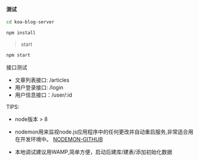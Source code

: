 #### 测试
```bash
cd koa-blog-server

npm install
```

> start

```bash
npm start
```
接口测试
+ 文章列表接口: /articles
+ 用户登录接口: /login
+ 用户信息接口：/user/:id

TIPS:
+ node版本 > 8

+ nodemon用来监视node.js应用程序中的任何更改并自动重启服务,非常适合用在开发环境中。
  [NODEMON-GITHUB](https://github.com/remy/nodemon#nodemon)

+ 本地调试建议用WAMP,简单方便，启动后建库/建表/添加初始化数据